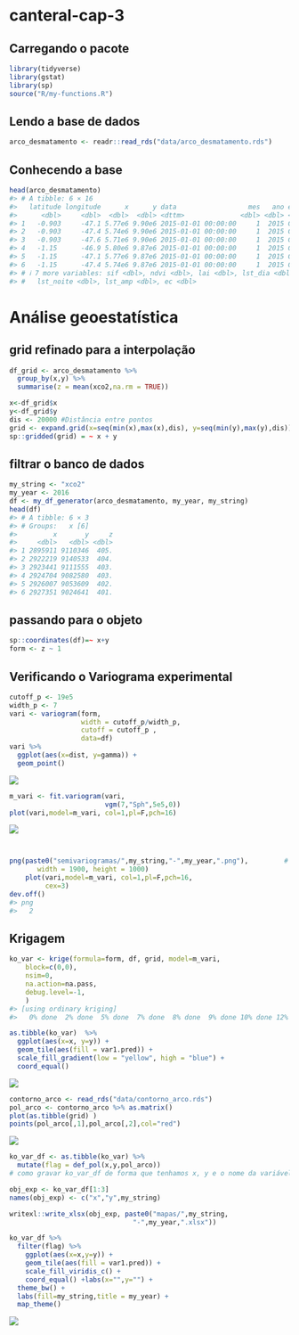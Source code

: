 
<!-- README.md is generated from README.Rmd. Please edit that file -->

# canteral-cap-3

## Carregando o pacote

``` r
library(tidyverse)
library(gstat)
library(sp)
source("R/my-functions.R")
```

## Lendo a base de dados

``` r
arco_desmatamento <- readr::read_rds("data/arco_desmatamento.rds")
```

## Conhecendo a base

``` r
head(arco_desmatamento)
#> # A tibble: 6 × 16
#>   latitude longitude      x      y data                  mes   ano estacao  xco2
#>      <dbl>     <dbl>  <dbl>  <dbl> <dttm>              <dbl> <dbl> <chr>   <dbl>
#> 1   -0.903     -47.1 5.77e6 9.90e6 2015-01-01 00:00:00     1  2015 Chuvosa    NA
#> 2   -0.903     -47.4 5.74e6 9.90e6 2015-01-01 00:00:00     1  2015 Chuvosa    NA
#> 3   -0.903     -47.6 5.71e6 9.90e6 2015-01-01 00:00:00     1  2015 Chuvosa    NA
#> 4   -1.15      -46.9 5.80e6 9.87e6 2015-01-01 00:00:00     1  2015 Chuvosa    NA
#> 5   -1.15      -47.1 5.77e6 9.87e6 2015-01-01 00:00:00     1  2015 Chuvosa    NA
#> 6   -1.15      -47.4 5.74e6 9.87e6 2015-01-01 00:00:00     1  2015 Chuvosa    NA
#> # ℹ 7 more variables: sif <dbl>, ndvi <dbl>, lai <dbl>, lst_dia <dbl>,
#> #   lst_noite <dbl>, lst_amp <dbl>, ec <dbl>
```

# Análise geoestatística

## grid refinado para a interpolação

``` r
df_grid <- arco_desmatamento %>% 
  group_by(x,y) %>% 
  summarise(z = mean(xco2,na.rm = TRUE))

x<-df_grid$x
y<-df_grid$y
dis <- 20000 #Distância entre pontos
grid <- expand.grid(x=seq(min(x),max(x),dis), y=seq(min(y),max(y),dis))
sp::gridded(grid) = ~ x + y
```

## filtrar o banco de dados

``` r
my_string <- "xco2"
my_year <- 2016
df <- my_df_generator(arco_desmatamento, my_year, my_string)
head(df)
#> # A tibble: 6 × 3
#> # Groups:   x [6]
#>         x       y     z
#>     <dbl>   <dbl> <dbl>
#> 1 2895911 9110346  405.
#> 2 2922219 9140533  404.
#> 3 2923441 9111555  403.
#> 4 2924704 9082580  403.
#> 5 2926007 9053609  402.
#> 6 2927351 9024641  401.
```

## passando para o objeto

``` r
sp::coordinates(df)=~ x+y  
form <- z ~ 1 
```

## Verificando o Variograma experimental

``` r
cutoff_p <- 19e5
width_p <- 7
vari <- variogram(form, 
                  width = cutoff_p/width_p,
                  cutoff = cutoff_p ,
                  data=df)
vari %>%  
  ggplot(aes(x=dist, y=gamma)) +
  geom_point()
```

![](README_files/figure-gfm/unnamed-chunk-8-1.png)<!-- -->

``` r
m_vari <- fit.variogram(vari,
                        vgm(7,"Sph",5e5,0))
plot(vari,model=m_vari, col=1,pl=F,pch=16)
```

![](README_files/figure-gfm/unnamed-chunk-9-1.png)<!-- -->

``` r


png(paste0("semivariogramas/",my_string,"-",my_year,".png"),         # File name
       width = 1900, height = 1000)
    plot(vari,model=m_vari, col=1,pl=F,pch=16,
         cex=3)
dev.off() 
#> png 
#>   2
```

## Krigagem

``` r
ko_var <- krige(formula=form, df, grid, model=m_vari, 
    block=c(0,0),
    nsim=0,
    na.action=na.pass,
    debug.level=-1,  
    )
#> [using ordinary kriging]
#>   0% done  2% done  5% done  7% done  8% done  9% done 10% done 12% done 15% done 19% done 22% done 24% done 27% done 30% done 32% done 35% done 38% done 43% done 46% done 50% done 54% done 58% done 61% done 65% done 70% done 76% done 78% done 82% done 87% done 93% done 99% done100% done
```

``` r
as.tibble(ko_var)  %>%  
  ggplot(aes(x=x, y=y)) + 
  geom_tile(aes(fill = var1.pred)) +
  scale_fill_gradient(low = "yellow", high = "blue") + 
  coord_equal()
```

![](README_files/figure-gfm/unnamed-chunk-11-1.png)<!-- -->

``` r
contorno_arco <- read_rds("data/contorno_arco.rds")
pol_arco <- contorno_arco %>% as.matrix()
plot(as.tibble(grid) )
points(pol_arco[,1],pol_arco[,2],col="red")
```

![](README_files/figure-gfm/unnamed-chunk-12-1.png)<!-- -->

``` r
ko_var_df <- as.tibble(ko_var) %>% 
  mutate(flag = def_pol(x,y,pol_arco))
# como gravar ko_var_df de forma que tenhamos x, y e o nome da variável que está em "my_string)

obj_exp <- ko_var_df[1:3]
names(obj_exp) <- c("x","y",my_string)

writexl::write_xlsx(obj_exp, paste0("mapas/",my_string,
                               "-",my_year,".xlsx"))
```

``` r
ko_var_df %>% 
  filter(flag) %>% 
    ggplot(aes(x=x,y=y)) +
    geom_tile(aes(fill = var1.pred)) +
    scale_fill_viridis_c() +
    coord_equal() +labs(x="",y="") +
  theme_bw() +
  labs(fill=my_string,title = my_year) + 
  map_theme()
```

![](README_files/figure-gfm/unnamed-chunk-14-1.png)<!-- -->
